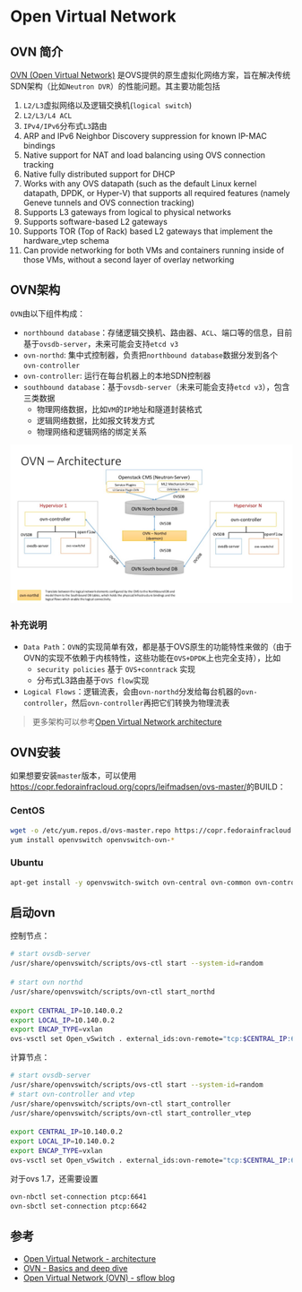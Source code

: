 # Open Virtual Network

## OVN 简介

[OVN (Open Virtual Network)](http://openvswitch.org/support/dist-docs/ovn-architecture.7.html) 是OVS提供的原生虚拟化网络方案，旨在解决传统SDN架构（比如`Neutron DVR`）的性能问题。其主要功能包括

1. `L2/L3`虚拟网络以及逻辑交换机(`logical switch`)
2. `L2/L3/L4 ACL`
3. `IPv4/IPv6`分布式`L3`路由
4. ARP and IPv6 Neighbor Discovery suppression for known IP-MAC bindings
5. Native support for NAT and load balancing using OVS connection tracking
6. Native fully distributed support for DHCP
7. Works with any OVS datapath (such as the default Linux kernel datapath, DPDK, or Hyper-V) that supports all required features (namely Geneve tunnels and OVS connection tracking)
8. Supports L3 gateways from logical to physical networks
9. Supports software-based L2 gateways
10. Supports TOR (Top of Rack) based L2 gateways that implement the hardware_vtep schema
11. Can provide networking for both VMs and containers running inside of those VMs, without a second layer of overlay networking

## OVN架构

`OVN`由以下组件构成：

* `northbound database`：存储逻辑交换机、路由器、`ACL`、端口等的信息，目前基于`ovsdb-server`，未来可能会支持`etcd v3`
* `ovn-northd`: 集中式控制器，负责把`northbound database`数据分发到各个`ovn-controller`
* `ovn-controller`: 运行在每台机器上的本地SDN控制器
* `southbound database`：基于`ovsdb-server`（未来可能会支持`etcd v3`），包含三类数据
  * 物理网络数据，比如`VM`的`IP`地址和隧道封装格式
  * 逻辑网络数据，比如报文转发方式
  * 物理网络和逻辑网络的绑定关系

![ovn architecture](images/ovn-architecture.jpg)

### 补充说明

* `Data Path`：`OVN`的实现简单有效，都是基于OVS原生的功能特性来做的（由于OVN的实现不依赖于内核特性，这些功能在`OVS+DPDK`上也完全支持），比如
  * `security policies` 基于 `OVS+conntrack` 实现
  * 分布式L3路由基于`OVS flow`实现
* `Logical Flows`：逻辑流表，会由`ovn-northd`分发给每台机器的`ovn-controller`，然后`ovn-controller`再把它们转换为物理流表
>  更多架构可以参考[Open Virtual Network architecture](http://openvswitch.org/support/dist-docs/ovn-architecture.7.html)

## OVN安装

如果想要安装`master`版本，可以使用<https://copr.fedorainfracloud.org/coprs/leifmadsen/ovs-master/>的BUILD：

### CentOS

```sh
wget -o /etc/yum.repos.d/ovs-master.repo https://copr.fedorainfracloud.org/coprs/leifmadsen/ovs-master/repo/epel-7/leifmadsen-ovs-master-epel-7.repo
yum install openvswitch openvswitch-ovn-*
```

### Ubuntu

```sh
apt-get install -y openvswitch-switch ovn-central ovn-common ovn-controller-vtep ovn-docker ovn-host
```

## 启动ovn

控制节点：


```sh
# start ovsdb-server
/usr/share/openvswitch/scripts/ovs-ctl start --system-id=random

# start ovn northd
/usr/share/openvswitch/scripts/ovn-ctl start_northd

export CENTRAL_IP=10.140.0.2
export LOCAL_IP=10.140.0.2
export ENCAP_TYPE=vxlan
ovs-vsctl set Open_vSwitch . external_ids:ovn-remote="tcp:$CENTRAL_IP:6642" external_ids:ovn-nb="tcp:$CENTRAL_IP:6641" external_ids:ovn-encap-ip=$LOCAL_IP external_ids:ovn-encap-type="$ENCAP_TYPE"
```

计算节点：

```sh
# start ovsdb-server
/usr/share/openvswitch/scripts/ovs-ctl start --system-id=random
# start ovn-controller and vtep
/usr/share/openvswitch/scripts/ovn-ctl start_controller
/usr/share/openvswitch/scripts/ovn-ctl start_controller_vtep

export CENTRAL_IP=10.140.0.2
export LOCAL_IP=10.140.0.2
export ENCAP_TYPE=vxlan
ovs-vsctl set Open_vSwitch . external_ids:ovn-remote="tcp:$CENTRAL_IP:6642" external_ids:ovn-nb="tcp:$CENTRAL_IP:6641" external_ids:ovn-encap-ip=$LOCAL_IP external_ids:ovn-encap-type="$ENCAP_TYPE"
```

对于ovs 1.7，还需要设置

```sh
ovn-nbctl set-connection ptcp:6641
ovn-sbctl set-connection ptcp:6642
```

## 参考

- [Open Virtual Network - architecture](http://openvswitch.org/support/dist-docs/ovn-architecture.7.html)
- [OVN - Basics and deep dive](https://www.slideshare.net/TrinathSomanchi/ovn-basics-and-deep-dive)
- [Open Virtual Network (OVN) - sflow blog](http://blog.sflow.com/2015/09/open-virtual-network-ovn.html)
